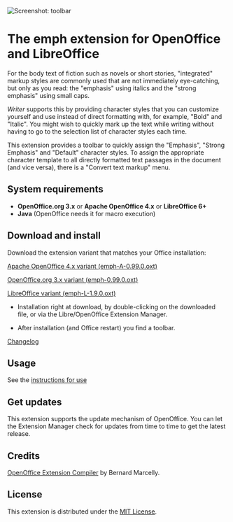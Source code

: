 ![Screenshot: toolbar](Screenshots/FormatMenu.png)

# The emph extension for OpenOffice and LibreOffice

For the body text of fiction such as novels or short stories, "integrated" markup styles are commonly used that are not immediately eye-catching, but only as you read: the "emphasis" using italics and the "strong emphasis" using small caps.

_Writer_   supports this by providing character styles that you can customize yourself and use instead of direct formatting with, for example, "Bold" and "Italic". You might wish to quickly mark up the text while writing without having to go to the selection list of character styles each time. 

This extension provides a toolbar to quickly assign the "Emphasis", "Strong Emphasis" and "Default" character styles. To assign the appropriate character template to all directly formatted text passages in the document (and vice versa), there is a "Convert text markup" menu. 


## System requirements

* __OpenOffice.org 3.x__  or  __Apache OpenOffice 4.x__  or  __LibreOffice 6+__
* __Java__ (OpenOffice needs it for macro execution)

## Download and install

Download the extension variant that matches your Office installation:

[Apache OpenOffice 4.x variant (emph-A-0.99.0.oxt)](https://raw.githubusercontent.com/peter88213/emph/main/emph-A-0.99.0.oxt)

[OpenOffice.org 3.x variant (emph-0.99.0.oxt)](https://raw.githubusercontent.com/peter88213/emph/main/emph-0.99.0.oxt)

[LibreOffice variant (emph-L-1.9.0.oxt)](https://raw.githubusercontent.com/peter88213/emph/main/emph-L-1.9.0.oxt)

* Installation right at download, by double-clicking on the downloaded file, or via the Libre/OpenOffice Extension Manager.

* After installation (and Office restart) you find a toolbar.

[Changelog](changelog)


## Usage

See the [instructions for use](help-en)

## Get updates

This extension supports the update mechanism of OpenOffice. You can let the Extension Manager check for updates from time to time to get the latest release.

## Credits

[OpenOffice Extension Compiler](https://wiki.openoffice.org/wiki/Extensions_Packager#Extension_Compiler) by Bernard Marcelly.


## License

This extension is distributed under the [MIT License](http://www.opensource.org/licenses/mit-license.php).
